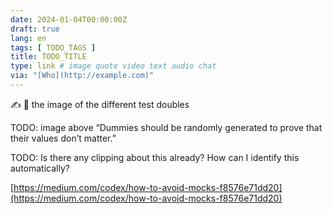 ```yaml
---
date: 2024-01-04T00:00:00Z
draft: true
lang: en
tags: [ TODO_TAGS ]
title: TODO_TITLE
type: link # image quote video text audio chat
via: "[Who](http://example.com)"
---
```



✍️ 📎 the image of the different test doubles

TODO: image above “Dummies should be randomly generated to prove that their values don’t matter.”

TODO: Is there any clipping about this already? How can I identify this automatically?

[https://medium.com/codex/how-to-avoid-mocks-f8576e71dd20](https://medium.com/codex/how-to-avoid-mocks-f8576e71dd20)

